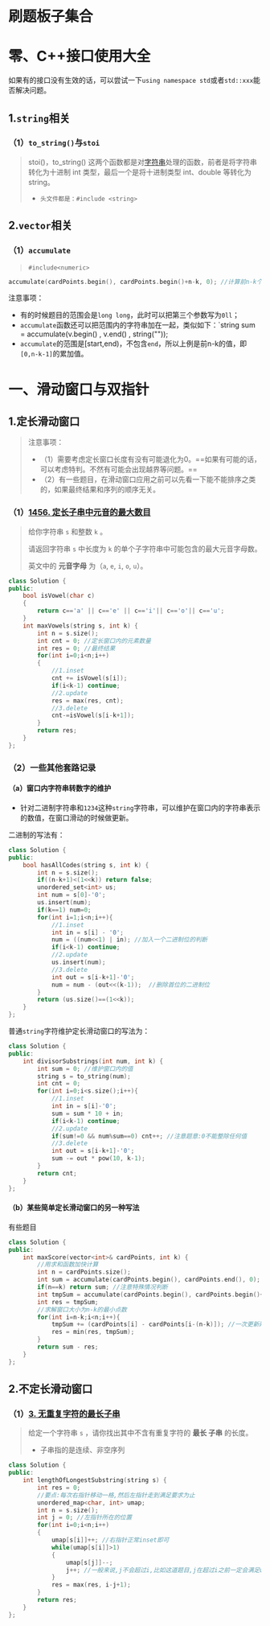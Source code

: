 # 刷题板子集合

# 零、C++接口使用大全

如果有的接口没有生效的话，可以尝试一下`using namespace std`或者`std::xxx`能否解决问题。

## 1.`string`相关

### （1）`to_string()`与`stoi`

>   stoi()，to_string() 这两个函数都是对[字符串](https://so.csdn.net/so/search?q=字符串&spm=1001.2101.3001.7020)处理的函数，前者是将字符串转化为十进制 int 类型，最后一个是将十进制类型 int、double 等转化为string。
>
> * `头文件都是：#include <string>`



## 2.`vector`相关

### （1）`accumulate`

> `#include<numeric>`

```c++
accumulate(cardPoints.begin(), cardPoints.begin()+n-k, 0); //计算前n-k个元素的和，加到0上
```

注意事项：

- 有的时候题目的范围会是`long long`，此时可以把第三个参数写为`0ll`；
- `accumulate`函数还可以把范围内的字符串加在一起，类似如下：`string sum = accumulate(v.begin() , v.end() , string(""));  
- `accumulate`的范围是[start,end)，不包含`end`，所以上例是前n-k的值，即`[0,n-k-1]`的累加值。





# 一、滑动窗口与双指针



## 1.定长滑动窗口

> 注意事项：
>
> - （1）需要考虑定长窗口长度有没有可能退化为0。==如果有可能的话，可以考虑特判。不然有可能会出现越界等问题。==
> - （2）有一些题目，在滑动窗口应用之前可以先看一下能不能排序之类的，如果最终结果和序列的顺序无关。

### （1）[1456. 定长子串中元音的最大数目](https://leetcode.cn/problems/maximum-number-of-vowels-in-a-substring-of-given-length/)

> 给你字符串 `s` 和整数 `k` 。
>
> 请返回字符串 `s` 中长度为 `k` 的单个子字符串中可能包含的最大元音字母数。
>
> 英文中的 **元音字母** 为（`a`, `e`, `i`, `o`, `u`）。

```c++
class Solution {
public:
    bool isVowel(char c)
    {
        return c=='a' || c=='e' || c=='i'|| c=='o'|| c=='u';
    }
    int maxVowels(string s, int k) {
        int n = s.size();
        int cnt = 0; //定长窗口内的元素数量
        int res = 0; //最终结果
        for(int i=0;i<n;i++)
        {
            //1.inset
            cnt += isVowel(s[i]);
            if(i<k-1) continue;
            //2.update
            res = max(res, cnt);
            //3.delete
            cnt-=isVowel(s[i-k+1]);
        }
        return res;
    }
};
```



### （2）一些其他套路记录

#### （a）窗口内字符串转数字的维护

- 针对二进制字符串和`1234`这种`string`字符串，可以维护在窗口内的字符串表示的数值，在窗口滑动的时候做更新。

二进制的写法有：

```c++
class Solution {
public:
    bool hasAllCodes(string s, int k) {
        int n = s.size();
        if((n-k+1)<(1<<k)) return false;
        unordered_set<int> us;
        int num = s[0]-'0';
        us.insert(num);
        if(k==1) num=0;
        for(int i=1;i<n;i++){
            //1.inset
            int in = s[i] - '0';
            num = ((num<<1) | in); //加入一个二进制位的判断
            if(i<k-1) continue;
            //2.update
            us.insert(num);
            //3.delete
            int out = s[i-k+1]-'0';
            num = num - (out<<(k-1));  //删除首位的二进制位
        }
        return (us.size()==(1<<k));
    }
};
```

普通`string`字符维护定长滑动窗口的写法为：
```c++
class Solution {
public:
    int divisorSubstrings(int num, int k) {
        int sum = 0; //维护窗口内的值
        string s = to_string(num);
        int cnt = 0;
        for(int i=0;i<s.size();i++){
            //1.inset
            int in = s[i]-'0';
            sum = sum * 10 + in;
            if(i<k-1) continue;
            //2.update
            if(sum!=0 && num%sum==0) cnt++; //注意题意:0不能整除任何值
            //3.delete
            int out = s[i-k+1]-'0';
            sum -= out * pow(10, k-1);
        }
        return cnt;
    }
};
```



#### （b）某些简单定长滑动窗口的另一种写法

有些题目

```c++
class Solution {
public:
    int maxScore(vector<int>& cardPoints, int k) {
        //用求和函数加快计算
        int n = cardPoints.size();
        int sum = accumulate(cardPoints.begin(), cardPoints.end(), 0); //别忘了最后一个参数
        if(n==k) return sum; //注意特殊情况判断
        int tmpSum = accumulate(cardPoints.begin(), cardPoints.begin()+n-k, 0); //前n-k个值之和
        int res = tmpSum;
        //求解窗口大小为n-k的最小点数
        for(int i=n-k;i<n;i++){
            tmpSum += (cardPoints[i] - cardPoints[i-(n-k)]); //一次更新两端
            res = min(res, tmpSum);
        }
        return sum - res;
    }
};
```





## 2.不定长滑动窗口

### （1）[3. 无重复字符的最长子串](https://leetcode.cn/problems/longest-substring-without-repeating-characters/)

> 给定一个字符串 `s` ，请你找出其中不含有重复字符的 **最长 子串** 的长度。
>
> - 子串指的是连续、非空序列

```c++
class Solution {
public:
    int lengthOfLongestSubstring(string s) {
        int res = 0;
        //要点:每次右指针移动一格,然后左指针走到满足要求为止
        unordered_map<char, int> umap;
        int n = s.size();
        int j = 0; //左指针所在的位置
        for(int i=0;i<n;i++)
        {
            umap[s[i]]++; //右指针正常inset即可
            while(umap[s[i]]>1)
            {
                umap[s[j]]--;
                j++; //一般来说,j不会超过i,比如这道题目,j在超过i之前一定会满足umap[s[i]]<=1,所以不用考虑越界,但可以留个心眼
            }
            res = max(res, i-j+1);
        }
        return res;
    }
};
```


